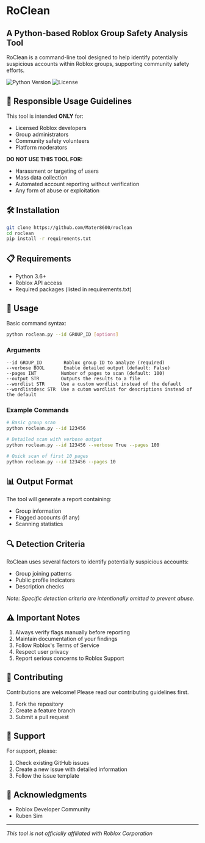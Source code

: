 # RoClean
## A Python-based Roblox Group Safety Analysis Tool

RoClean is a command-line tool designed to help identify potentially suspicious accounts within Roblox groups, supporting community safety efforts.

![Python Version](https://img.shields.io/badge/python-3.6+-blue.svg)
![License](https://img.shields.io/badge/license-MIT-green.svg)

## 🚨 Responsible Usage Guidelines

This tool is intended **ONLY** for:
- Licensed Roblox developers
- Group administrators
- Community safety volunteers
- Platform moderators

**DO NOT USE THIS TOOL FOR:**
- Harassment or targeting of users
- Mass data collection
- Automated account reporting without verification
- Any form of abuse or exploitation

## 🛠️ Installation

```bash
git clone https://github.com/Mater8600/roclean
cd roclean
pip install -r requirements.txt
```

## 📋 Requirements
- Python 3.6+
- Roblox API access
- Required packages (listed in requirements.txt)

## 🔧 Usage

Basic command syntax:
```bash
python roclean.py --id GROUP_ID [options]
```

### Arguments
```
--id GROUP_ID        Roblox group ID to analyze (required)
--verbose BOOL       Enable detailed output (default: False)
--pages INT         Number of pages to scan (default: 100)
--output STR        Outputs the results to a file
--wordlist STR      Use a custom wordlist instead of the default
--wordlistdesc STR  Use a cutom wordlist for descriptions instead of the default
```

### Example Commands
```bash
# Basic group scan
python roclean.py --id 123456

# Detailed scan with verbose output
python roclean.py --id 123456 --verbose True --pages 100

# Quick scan of first 10 pages
python roclean.py --id 123456 --pages 10
```

## 📊 Output Format
The tool will generate a report containing:
- Group information
- Flagged accounts (if any)
- Scanning statistics

## 🔍 Detection Criteria
RoClean uses several factors to identify potentially suspicious accounts:
- Group joining patterns
- Public profile indicators
- Description checks

*Note: Specific detection criteria are intentionally omitted to prevent abuse.*

## ⚠️ Important Notes
1. Always verify flags manually before reporting
2. Maintain documentation of your findings
3. Follow Roblox's Terms of Service
4. Respect user privacy
5. Report serious concerns to Roblox Support

## 📝 Contributing
Contributions are welcome! Please read our contributing guidelines first.

1. Fork the repository
2. Create a feature branch
3. Submit a pull request



## 🤝 Support
For support, please:
1. Check existing GitHub issues
2. Create a new issue with detailed information
3. Follow the issue template

## 🙏 Acknowledgments
- Roblox Developer Community
- Ruben Sim

---
*This tool is not officially affiliated with Roblox Corporation*
